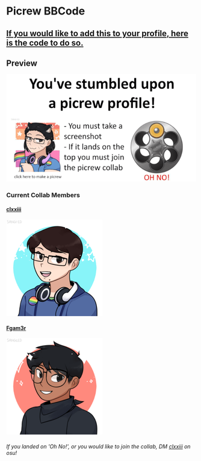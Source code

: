 # Picrew BBCode

## [If you would like to add this to your profile, here is the code to do so.](https://github.com/clxxiii/picrew-bbcode/blob/master/profile_code.bbcode)

## Preview
[![Revolver Image](/revolver_gif.gif)](https://picrew.me/image_maker/94097)

### Current Collab Members

#### [clxxiii](https://osu.ppy.sh/users/10962678)
[![clxxiii](/picrews/clxxiii.png)](https://osu.ppy.sh/users/10962678)

#### [Fgam3r](https://osu.ppy.sh/users/14913109)
[![Fgam3r](picrews/Fgam3r.png)](https://osu.ppy.sh/users/14913109)


###### If you landed on 'Oh No!', or you would like to join the collab, DM [clxxiii](https://osu.ppy.sh/users/10962678) on osu!
